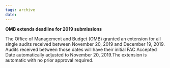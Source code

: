 ```yaml
---
tags: archive
date: 
---
```


**OMB extends deadline for 2019 submissions** 

The Office of Management and Budget (OMB) granted an extension for all single audits received between November 20, 2019 and December 19, 2019. Audits received between those dates will have their initial FAC Accepted Date automatically adjusted to November 20, 2019.The extension is automatic with no prior approval required.